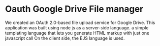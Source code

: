 # Oauth Google Drive File manager

We created an OAuth 2.0-based file upload service for Google Drive. This application was built using node js as a server-side language. a simple templating language that lets you generate HTML markup with just one javascript call On the client side, the EJS language is used.

